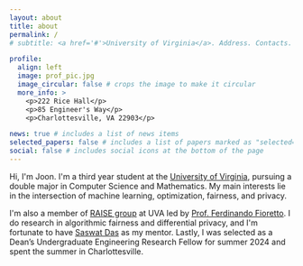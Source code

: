 ```yaml
---
layout: about
title: about
permalink: /
# subtitle: <a href='#'>University of Virginia</a>. Address. Contacts. Moto. Etc.

profile:
  align: left
  image: prof_pic.jpg
  image_circular: false # crops the image to make it circular
  more_info: >
    <p>222 Rice Hall</p>
    <p>85 Engineer's Way</p>
    <p>Charlottesville, VA 22903</p>

news: true # includes a list of news items
selected_papers: false # includes a list of papers marked as "selected={true}"
social: false # includes social icons at the bottom of the page
---
```


Hi, I'm Joon. I'm a third year student at the [University of Virginia](https://www.virginia.edu), pursuing a double major in Computer Science and Mathematics. My main interests lie in the intersection of machine learning, optimization, fairness, and privacy.

I'm also a member of [RAISE group](https://nandofioretto.github.io/group/) at UVA led by [Prof. Ferdinando Fioretto](https://nandofioretto.github.io). I do research in algorithmic fairness and differential privacy, and I'm fortunate to have [Saswat Das](https://saswatdas.com/) as my mentor. Lastly, I was selected as a Dean’s Undergraduate Engineering Research Fellow for summer 2024 and spent the summer in Charlottesville.

<!-- Feel free to reach out to me at  -->
